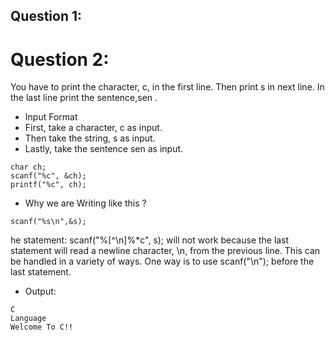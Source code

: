 ## Question 1:



# Question 2:  
You have to print the character, c, in the first line. Then print s in next line. In the last line print the sentence,sen .
- Input Format
- First, take a character, c as input.
- Then take the string, s as input.
- Lastly, take the sentence  sen as input.
```
char ch;
scanf("%c", &ch);
printf("%c", ch);
```
- Why we are Writing like this ?
```
scanf("%s\n",&s);
```
he statement: scanf("%[^\n]%*c", s); will not work because the last statement will read a newline character, \n, from the previous line. This can be handled in a variety of ways. One way is to use scanf("\n"); before the last statement.
- Output:
```
C
Language
Welcome To C!!
```

